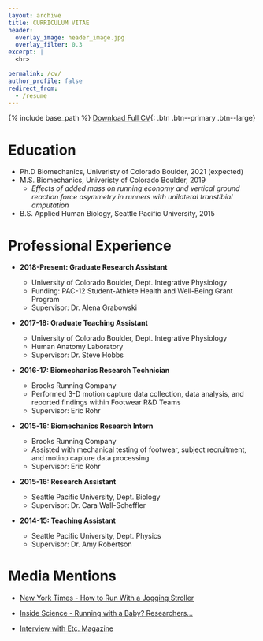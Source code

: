 ```yaml
---
layout: archive
title: CURRICULUM VITAE
header:
  overlay_image: header_image.jpg
  overlay_filter: 0.3
excerpt: |
  <br>

permalink: /cv/
author_profile: false
redirect_from:
  - /resume
---
```


{% include base_path %}
[Download Full CV](http://alcantarar.github.io/files/Alcantara_CV.pdf){: .btn .btn--primary .btn--large}

Education
======
* Ph.D Biomechanics, Univeristy of Colorado Boulder, 2021 (expected)
* M.S. Biomechanics, Univeristy of Colorado Boulder, 2019
  * *Effects of added mass on running economy and vertical ground reaction force asymmetry in runners with unilateral transtibial amputation*
* B.S. Applied Human Biology, Seattle Pacific University, 2015

Professional Experience
======
* **2018-Present: Graduate Research Assistant**
  * University of Colorado Boulder, Dept. Integrative Physiology
  * Funding: PAC-12 Student-Athlete Health and Well-Being Grant Program
  * Supervisor: Dr. Alena Grabowski

* **2017-18: Graduate Teaching Assistant**
  * University of Colorado Boulder, Dept. Integrative Physiology
  * Human Anatomy Laboratory
  * Supervisor: Dr. Steve Hobbs

* **2016-17: Biomechanics Research Technician**
  * Brooks Running Company
  * Performed 3-D motion capture data collection, data analysis, and reported findings within Footwear R&D Teams
  * Supervisor: Eric Rohr
 
* **2015-16: Biomechanics Research Intern**
  * Brooks Running Company
  * Assisted with mechanical testing of footwear, subject recruitment, and motino capture data processing
  * Supervisor: Eric Rohr
  
* **2015-16: Research Assistant**
  * Seattle Pacific University, Dept. Biology
  * Supervisor: Dr. Cara Wall-Scheffler
  
* **2014-15: Teaching Assistant**
  * Seattle Pacific University, Dept. Physics
  * Supervisor: Dr. Amy Robertson 
  
Media Mentions
======
- [New York Times - How to Run With a Jogging Stroller](https://www.nytimes.com/2017/08/24/magazine/how-to-run-with-a-jogging-stroller.html)

- [Inside Science - Running with a Baby? Researchers...](https://www.insidescience.org/news/running-baby-researchers-calculate-extra-effort-needed-push-stroller)

- [Interview with Etc. Magazine](https://voices.spu.edu/articles/dream-career-reality-college-etc)


